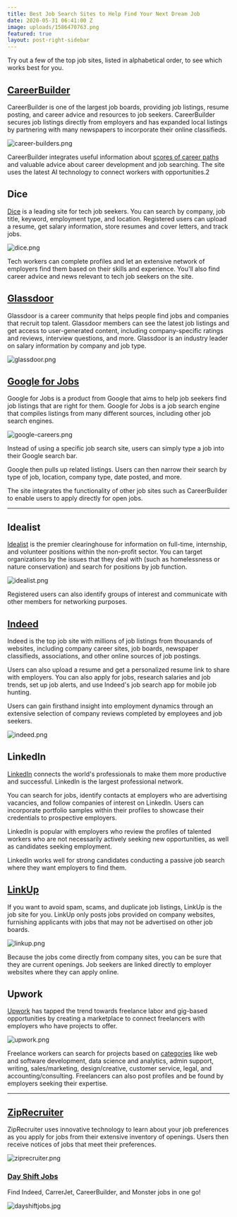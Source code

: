 ```yaml
---
title: Best Job Search Sites to Help Find Your Next Dream Job
date: 2020-05-31 06:41:00 Z
image: uploads/1586470763.png
featured: true
layout: post-right-sidebar
---
```


Try out a few of the top job sites, listed in alphabetical order, to see which works best for you.

## [CareerBuilder](https://www.careerbuilder.com/)

CareerBuilder is one of the largest job boards, providing job listings, resume posting, and career advice and resources to job seekers. CareerBuilder secures job listings directly from employers and has expanded local listings by partnering with many newspapers to incorporate their online classifieds.

![career-builders.png](/uploads/career-builders.png)

CareerBuilder integrates useful information about [scores of career paths](https://www.careerbuilder.com/insights) and valuable advice about career development and job searching. The site uses the latest AI technology to connect workers with opportunities.2

## Dice

[Dice](https://www.dice.com/) is a leading site for tech job seekers. You can search by company, job title, keyword, employment type, and location. Registered users can upload a resume, get salary information, store resumes and cover letters, and track jobs.

![dice.png](/uploads/dice.png)

Tech workers can complete profiles and let an extensive network of employers find them based on their skills and experience. You'll also find career advice and news relevant to tech job seekers on the site.

## [Glassdoor](https://www.glassdoor.com/index.htm)

Glassdoor is a career community that helps people find jobs and companies that recruit top talent. Glassdoor members can see the latest job listings and get access to user-generated content, including company-specific ratings and reviews, interview questions, and more. Glassdoor is an industry leader on salary information by company and job type.

![glassdoor.png](/uploads/glassdoor.png)

## [Google for Jobs](https://careers.google.com/jobs/)

Google for Jobs is a product from Google that aims to help job seekers find job listings that are right for them. Google for Jobs is a job search engine that compiles listings from many different sources, including other job search engines.

![google-careers.png](/uploads/google-careers.png)

Instead of using a specific job search site, users can simply type a job into their Google search bar.

Google then pulls up related listings. Users can then narrow their search by type of job, location, company type, date posted, and more.

The site integrates the functionality of other job sites such as CareerBuilder to enable users to apply directly for open jobs.

---

## Idealist

[Idealist](https://www.idealist.org/en/) is the premier clearinghouse for information on full-time, internship, and volunteer positions within the non-profit sector. You can target organizations by the issues that they deal with (such as homelessness or nature conservation) and search for positions by job function.

![idealist.png](/uploads/idealist.png)

Registered users can also identify groups of interest and communicate with other members for networking purposes.

## [Indeed](http://indeed.com/)

Indeed is the top job site with millions of job listings from thousands of websites, including company career sites, job boards, newspaper classifieds, associations, and other online sources of job postings.

Users can also upload a resume and get a personalized resume link to share with employers. You can also apply for jobs, research salaries and job trends, set up job alerts, and use Indeed's job search app for mobile job hunting.

Users can gain firsthand insight into employment dynamics through an extensive selection of company reviews completed by employees and job seekers.

![indeed.png](/uploads/indeed.png)

## LinkedIn

[LinkedIn](https://about.linkedin.com/) connects the world's professionals to make them more productive and successful. LinkedIn is the largest professional network.

You can search for jobs, identify contacts at employers who are advertising vacancies, and follow companies of interest on LinkedIn. Users can incorporate portfolio samples within their profiles to showcase their credentials to prospective employers.

LinkedIn is popular with employers who review the profiles of talented workers who are not necessarily actively seeking new opportunities, as well as candidates seeking employment.

LinkedIn works well for strong candidates conducting a passive job search where they want employers to find them.

## [LinkUp](https://www.linkup.com/)

If you want to avoid spam, scams, and duplicate job listings, LinkUp is the job site for you. LinkUp only posts jobs provided on company websites, furnishing applicants with jobs that may not be advertised on other job boards.

![linkup.png](/uploads/linkup.png)

Because the jobs come directly from company sites, you can be sure that they are current openings. Job seekers are linked directly to employer websites where they can apply online.

## Upwork

[Upwork](https://www.upwork.com/) has tapped the trend towards freelance labor and gig-based opportunities by creating a marketplace to connect freelancers with employers who have projects to offer.

![upwork.png](/uploads/upwork.png)

Freelance workers can search for projects based on [categories](https://www.upwork.com/hire/) like web and software development, data science and analytics, admin support, writing, sales/marketing, design/creative, customer service, legal, and accounting/consulting. Freelancers can also post profiles and be found by employers seeking their expertise.

---

## [ZipRecruiter](https://www.ziprecruiter.com/)

ZipRecruiter uses innovative technology to learn about your job preferences as you apply for jobs from their extensive inventory of openings. Users then receive notices of jobs that meet their preferences.

![ziprecruiter.png](/uploads/ziprecruiter.png)

### [Day Shift Jobs](https://www.dayshiftjobs.com/)

Find Indeed, CarrerJet, CareerBuilder, and Monster jobs in one go!

![dayshiftjobs.jpg](/uploads/dayshiftjobs.jpg)